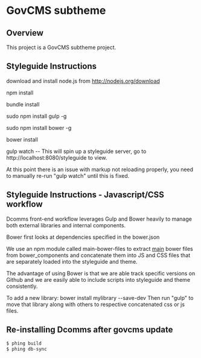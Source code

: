 GovCMS subtheme
===============

## Overview

This project is a GovCMS subtheme project.

## Styleguide Instructions

download and install node.js from http://nodejs.org/download

npm install

bundle install

sudo npm install gulp -g

sudo npm install bower -g

bower install

gulp watch -- This will spin up a styleguide server, go to http://localhost:8080/styleguide to view.

At this point there is an issue with markup not reloading properly, you need to manually re-run "gulp watch" until this is fixed.


## Styleguide Instructions - Javascript/CSS workflow

Dcomms front-end workflow leverages Gulp and Bower heavily to manage both external libraries and internal components.

Bower first looks at dependencies specified in the bower.json 

We use an npm module called main-bower-files to extract [main](http://stackoverflow.com/questions/20391742/what-is-the-main-property-when-doing-bower-init) bower files
from bower_components and concatenate them into JS and CSS files that are separately loaded into the styleguide and theme.

The advantage of using Bower is that we are able track specific versions on Github and we are easily able to include scripts into styleguide and theme consistently.

To add a new library:
bower install mylibrary --save-dev
Then run "gulp" to move that library along with others to respective concatenated css or js files.

## Re-installing Dcomms after govcms update

```bash
$ phing build
$ phing db-sync
```

